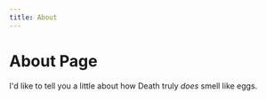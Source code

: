 ```yaml
---
title: About
---
```

# About Page

I'd like to tell you a little about how Death truly *does* smell like eggs.